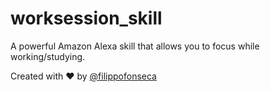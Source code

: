 # worksession_skill

A powerful Amazon Alexa skill that allows you to focus while working/studying.

Created with ❤️ by [@filippofonseca](https://www.twitter.com/filippofonseca)
